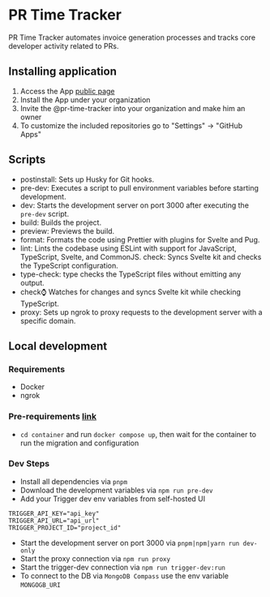 # PR Time Tracker

PR Time Tracker automates invoice generation processes and tracks core developer activity related to PRs.

## Installing application

1. Access the App [public page](https://github.com/apps/pr-time-tracker)
2. Install the App under your organization
3. Invite the @pr-time-tracker into your organization and make him an owner
4. To customize the included repositories go to "Settings" -> "GitHub Apps"

## Scripts

- postinstall: Sets up Husky for Git hooks.
- pre-dev: Executes a script to pull environment variables before starting development.
- dev: Starts the development server on port 3000 after executing the `pre-dev` script.
- build: Builds the project.
- preview: Previews the build.
- format: Formats the code using Prettier with plugins for Svelte and Pug.
- lint: Lints the codebase using ESLint with support for JavaScript, TypeScript, Svelte, and CommonJS.
  check: Syncs Svelte kit and checks the TypeScript configuration.
- type-check: type checks the TypeScript files without emitting any output.
- check:watch: Watches for changes and syncs Svelte kit while checking TypeScript.
- proxy: Sets up ngrok to proxy requests to the development server with a specific domain.

## Local development

### Requirements

- Docker
- ngrok

### Pre-requirements [link](https://trigger.dev/docs/documentation/guides/self-hosting/supabase#self-host-trigger-dev-with-docker-compose)

- `cd container` and run `docker compose up`, then wait for the container to run the migration and configuration

### Dev Steps

- Install all dependencies via `pnpm`
- Download the development variables via `npm run pre-dev`
- Add your Trigger dev env variables from self-hosted UI

```
TRIGGER_API_KEY="api_key"
TRIGGER_API_URL="api_url"
TRIGGER_PROJECT_ID="project_id"
```

- Start the development server on port 3000 via `pnpm|npm|yarn run dev-only`
- Start the proxy connection via `npm run proxy`
- Start the trigger-dev connection via `npm run trigger-dev:run`
- To connect to the DB via `MongoDB Compass` use the env variable `MONGOGB_URI`
